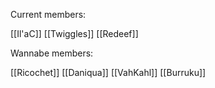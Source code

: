 Current members:

[[Il'aC]]
[[Twiggles]]
[[Redeef]]

Wannabe members:

[[Ricochet]]
[[Daniqua]]
[[VahKahl]]
[[Burruku]]
